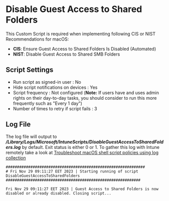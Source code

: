 # Disable Guest Access to Shared Folders
This Custom Script is required when implementing following CIS or NIST Recommendations for macOS: 
- **CIS**: Ensure Guest Access to Shared Folders Is Disabled (Automated)
- **NIST**: Disable Guest Access to Shared SMB Folders

## Script Settings

- Run script as signed-in user : No
- Hide script notifications on devices : Yes
- Script frequency : Not configured (**Note:** If users have and uses admin rights on their day-to-day tasks, you should consider to run this more frequently such as "Every 1 day")
- Number of times to retry if script fails : 3

## Log File

The log file will output to ***/Library/Logs/Microsoft/IntuneScripts/DisableGuestAccessToSharedFolders.log*** by default. Exit status is either 0 or 1. To gather this log with Intune remotely take a look at  [Troubleshoot macOS shell script policies using log collection](https://docs.microsoft.com/en-us/mem/intune/apps/macos-shell-scripts#troubleshoot-macos-shell-script-policies-using-log-collection)

```
##############################################################
# Fri Nov 29 09:11:27 EET 2023 | Starting running of script DisableGuestAccessToSharedFolders
############################################################

Fri Nov 29 09:11:27 EET 2023 | Guest Access to Shared Folders is now disabled or already disabled. Closing script...
```